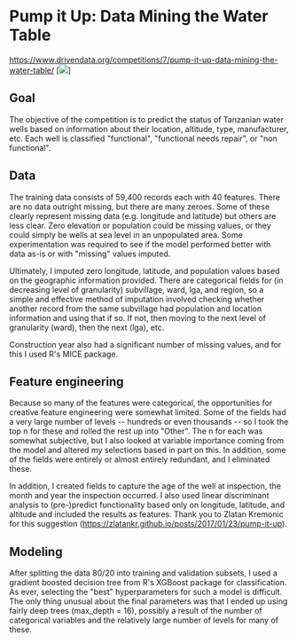 # Pump it Up: Data Mining the Water Table
https://www.drivendata.org/competitions/7/pump-it-up-data-mining-the-water-table/
[<img src='https://s3.amazonaws.com:443/drivendata/comp_images/pumping.jpg'>]

## Goal
The objective of the competition is to predict the status of Tanzanian water wells based on information about their location, altitude, type, manufacturer, etc.  Each well is classified "functional", "functional needs repair", or "non functional".

## Data
The training data consists of 59,400 records each with 40 features.  There are no data outright missing, but there are many zeroes.  Some of these clearly represent missing data (e.g. longitude and latitude) but others are less clear.  Zero elevation or population could be missing values, or they could simply be wells at sea level in an unpopulated area.  Some experimentation was required to see if the model performed better with data as-is or with "missing" values imputed.

Ultimately, I imputed zero longitude, latitude, and population values based on the geographic information provided.  There are categorical fields for (in decreasing level of granularity) subvillage, ward, lga, and region, so a simple and effective method of imputation involved checking whether another record from the same subvillage had population and location information and using that if so.  If not, then moving to the next level of granularity (ward), then the next (lga), etc.

Construction year also had a significant number of missing values, and for this I used R's MICE package.

## Feature engineering
Because so many of the features were categorical, the opportunities for creative feature engineering were somewhat limited.  Some of the fields had a very large number of levels -- hundreds or even thousands -- so I took the top n for these and rolled the rest up into "Other".  The n for each was somewhat subjective, but I also looked at variable importance coming from the model and altered my selections based in part on this.  In addition, some of the fields were entirely or almost entirely redundant, and I eliminated these.

In addition, I created fields to capture the age of the well at inspection, the month and year the inspection occurred.  I also used linear discriminant analysis to (pre-)predict functionality based only on longitude, latitude, and altitude and included the results as features.  Thank you to Zlatan Kremonic for this suggestion (https://zlatankr.github.io/posts/2017/01/23/pump-it-up).

## Modeling
After splitting the data 80/20 into training and validation subsets, I used a gradient boosted decision tree from R's XGBoost package for classification.  As ever, selecting the "best" hyperparameters for such a model is difficult.  The only thing unusual about the final parameters was that I ended up using fairly deep trees (max_depth = 16), possibly a result of the number of categorical variables and the relatively large number of levels for many of these.
